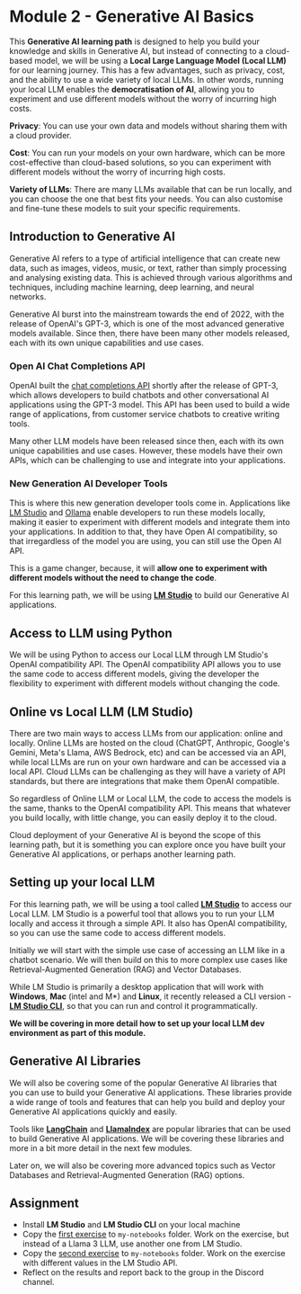 # Module 2 - Generative AI Basics

This **Generative AI learning path** is designed to help you build your knowledge and skills in Generative AI, but instead of connecting to a cloud-based model, we will be using a **Local Large Language Model (Local LLM)** for our learning journey. This has a few advantages, such as privacy, cost, and the ability to use a wide variety of local LLMs. In other words, running your local LLM enables the **democratisation of AI**, allowing you to experiment and use different models without the worry of incurring high costs.

**Privacy**: You can use your own data and models without sharing them with a cloud provider.

**Cost**: You can run your models on your own hardware, which can be more cost-effective than cloud-based solutions, so you can experiment with different models without the worry of incurring high costs.

**Variety of LLMs**: There are many LLMs available that can be run locally, and you can choose the one that best fits your needs. You can also customise and fine-tune these models to suit your specific requirements.

## Introduction to Generative AI

Generative AI refers to a type of artificial intelligence that can create new data, such as images, videos, music, or text, rather than simply processing and analysing existing data. This is achieved through various algorithms and techniques, including machine learning, deep learning, and neural networks.

Generative AI burst into the mainstream towards the end of 2022, with the release of OpenAI's GPT-3, which is one of the most advanced generative models available. Since then, there have been many other models released, each with its own unique capabilities and use cases.

### Open AI Chat Completions API

OpenAI built the [chat completions API](https://platform.openai.com/docs/guides/text-generation/chat-completions-api) shortly after the release of GPT-3, which allows developers to build chatbots and other conversational AI applications using the GPT-3 model. This API has been used to build a wide range of applications, from customer service chatbots to creative writing tools.

Many other LLM models have been released since then, each with its own unique capabilities and use cases. However, these models have their own APIs, which can be challenging to use and integrate into your applications.

### New Generation AI Developer Tools

This is where this new generation developer tools come in. Applications like [LM Studio](https://lmstudio.ai/) and [Ollama](https://ollama.com/) enable developers to run these models locally, making it easier to experiment with different models and integrate them into your applications. In addition to that, they have Open AI compatibility, so that irregardless of the model you are using, you can still use the Open AI API.

This is a game changer, because, it will **allow one to experiment with different models without the need to change the code**. 

For this learning path, we will be using **[LM Studio](https://lmstudio.ai/)** to build our Generative AI applications.

## Access to LLM using Python

We will be using Python to access our Local LLM through LM Studio's OpenAI compatibility API. The OpenAI compatibility API allows you to use the same code to access different models, giving the developer the flexibility to experiment with different models without changing the code.

## Online vs Local LLM (LM Studio)

There are two main ways to access LLMs from our application: online and locally. Online LLMs are hosted on the cloud (ChatGPT, Anthropic, Google's Gemini, Meta's Llama, AWS Bedrock, etc) and can be accessed via an API, while local LLMs are run on your own hardware and can be accessed via a local API. Cloud LLMs can be challenging as they will have a variety of API standards, but there are integrations that make them OpenAI compatible.

So regardless of Online LLM or Local LLM, the code to access the models is the same, thanks to the OpenAI compatibility API. This means that whatever you build locally, with little change, you can easily deploy it to the cloud. 

Cloud deployment of your Generative AI is beyond the scope of this learning path, but it is something you can explore once you have built your Generative AI applications, or perhaps another learning path.

## Setting up your local LLM

For this learning path, we will be using a tool called **[LM Studio](https://lmstudio.ai/)** to access our Local LLM. LM Studio is a powerful tool that allows you to run your LLM locally and access it through a simple API. It also has OpenAI compatibility, so you can use the same code to access different models.

Initially we will start with the simple use case of accessing an LLM like in a chatbot scenario. We will then build on this to more complex use cases like Retrieval-Augmented Generation (RAG) and Vector Databases.

While LM Studio is primarily a desktop application that will work with **Windows**, **Mac** (intel and M*) and **Linux**, it recently released a CLI version - **[LM Studio CLI](https://lmstudio.ai/blog/lms)**, so that you can run and control it programmatically. 

**We will be covering in more detail how to set up your local LLM dev environment as part of this module.**


## Generative AI Libraries

We will also be covering some of the popular Generative AI libraries that you can use to build your Generative AI applications. These libraries provide a wide range of tools and features that can help you build and deploy your Generative AI applications quickly and easily.

Tools like **[LangChain](https://www.langchain.com/)** and **[LlamaIndex](https://www.llamaindex.ai/)** are popular libraries that can be used to build Generative AI applications. We will be covering these libraries and more in a bit more detail in the next few modules.

Later on, we will also be covering more advanced topics such as Vector Databases and Retrieval-Augmented Generation (RAG) options. 

## Assignment
- Install **LM Studio** and **LM Studio CLI** on your local machine
- Copy the [first exercise](1-local-llm-openai-compatibility.ipynb) to `my-notebooks` folder. Work on the exercise, but instead of a Llama 3 LLM, use another one from LM Studio.
- Copy the [second exercise](2-local-llm-chatbot.ipynb) to `my-notebooks` folder. Work on the exercise with different values in the LM Studio API.
- Reflect on the results and report back to the group in the Discord channel.

